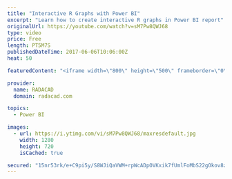 ```yaml
---
title: "Interactive R Graphs with Power BI"
excerpt: "Learn how to create interactive R graphs in Power BI report"
originalUrl: https://youtube.com/watch?v=sM7Pw8QWJ68
type: video
price: Free
length: PT5M7S
publishedDateTime: 2017-06-06T10:06:00Z
heat: 50

featuredContent: "<iframe width=\"800\" height=\"500\" frameborder=\"0\" src=\"https://www.youtube.com/embed/sM7Pw8QWJ68\" allow=\"accelerometer; autoplay; encrypted-media; gyroscope; picture-in-picture\" allowfullscreen></iframe>"

provider:
  name: RADACAD
  domain: radacad.com

topics:
  - Power BI

images:
  - url: https://i.ytimg.com/vi/sM7Pw8QWJ68/maxresdefault.jpg
    width: 1280
    height: 720
    isCached: true

secured: "15nr53rk/e+C9pi5y/S8WJiQaVWM+rpWcADpOVKxik7fUmlFoMbS22gOkov8z1lf/TZKutPr3S76jksKEj/xWW+VPEydFnjdRcNUiJWQZQYnGouOEA+uWYVEPbpAqMtcfWPwHGO3HKufi37gA55h/td3yY1XiPJT5Knd/rmVuJgs9i7Skd83Wvqv8pk7NBIvJSkf/B4RErhL6wScJDT2EgphesIIOmi6Fjm41tLvnznplKb+4DcdXS0Fa6QK58EM9l9OGUVWgSxI4425P0Il38gDYzODMc34ufuYtZByhTmUWCCVP4OZKvIxw3ePZPksxvo0pqg8J4ITBHyq+4gojMme9ZxnSsWQrNM0GTI5XrxRyc9pPp82JSTOVcou31Otjo1Kipit3u7atRDSbn5Xc9ejWtwah3BOyOHA11/rcF4=;Xpv0onGAYftzwyNId57tig=="
---
```


